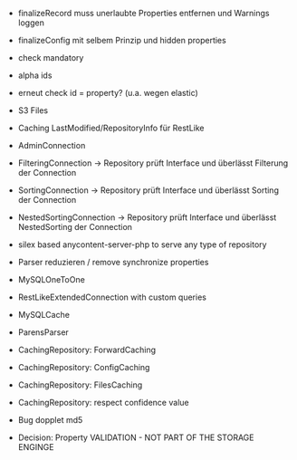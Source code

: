 - finalizeRecord muss unerlaubte Properties entfernen und Warnings loggen
- finalizeConfig mit selbem Prinzip und hidden properties
- check mandatory
- alpha ids
- erneut check id = property? (u.a. wegen elastic)
- S3 Files
- Caching LastModified/RepositoryInfo für RestLike
- AdminConnection
- FilteringConnection -> Repository prüft Interface und überlässt Filterung der Connection
- SortingConnection -> Repository prüft Interface und überlässt Sorting der Connection
- NestedSortingConnection -> Repository prüft Interface und überlässt NestedSorting der Connection
- silex based anycontent-server-php to serve any type of repository
- Parser reduzieren / remove synchronize properties
- MySQLOneToOne
- RestLikeExtendedConnection with custom queries
- MySQLCache
- ParensParser
- CachingRepository: ForwardCaching
- CachingRepository: ConfigCaching
- CachingRepository: FilesCaching
- CachingRepository: respect confidence value
- Bug dopplet md5

- Decision: Property VALIDATION - NOT PART OF THE STORAGE ENGINGE  